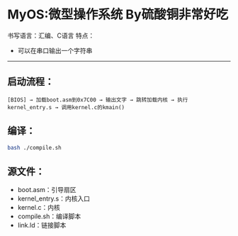 # MyOS:微型操作系统   By硫酸铜非常好吃
书写语言：汇编、C语言
特点：
- 可以在串口输出一个字符串
---
## 启动流程：
```text
[BIOS] → 加载boot.asm到0x7C00 → 输出文字 → 跳转加载内核 → 执行kernel_entry.s → 调用kernel.c的kmain()
```
## 编译：
```bash
bash ./compile.sh
```
## 源文件：
- boot.asm：引导扇区
- kernel_entry.s：内核入口
- kernel.c：内核
- compile.sh：编译脚本
- link.ld：链接脚本